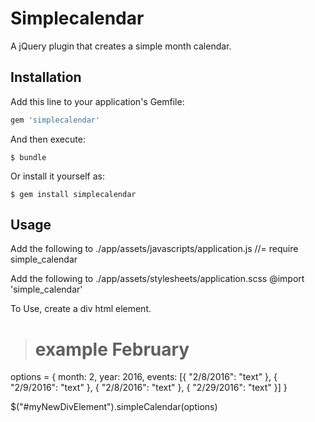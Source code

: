 # Simplecalendar

A jQuery plugin that creates a simple month calendar.


## Installation

Add this line to your application's Gemfile:

```ruby
gem 'simplecalendar'
```

And then execute:

    $ bundle

Or install it yourself as:

    $ gem install simplecalendar

## Usage
Add the following to ./app/assets/javascripts/application.js
  //= require simple_calendar

Add the following to ./app/assets/stylesheets/application.scss
  @import 'simple_calendar'

To Use, create a div html element.
> # example February
  options = { 
              month: 2,
              year: 2016,
              events: [{
                  "2/8/2016": "text"
                 }, {
                   "2/9/2016": "text"
                 }, { 
                   "2/8/2016": "text"
                 }, {
                   "2/29/2016": "text"
                 }]
            }

$("#myNewDivElement").simpleCalendar(options)
